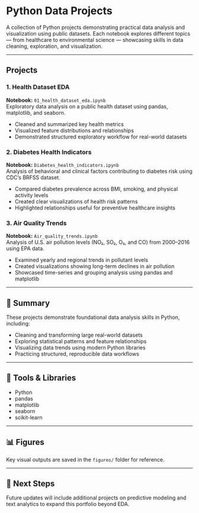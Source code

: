 # Python Data Projects

A collection of Python projects demonstrating practical data analysis and visualization using public datasets. Each notebook explores different topics — from healthcare to environmental science — showcasing skills in data cleaning, exploration, and visualization.

---

## Projects

### 1. Health Dataset EDA
**Notebook:** `01_health_dataset_eda.ipynb`  
Exploratory data analysis on a public health dataset using pandas, matplotlib, and seaborn.

- Cleaned and summarized key health metrics  
- Visualized feature distributions and relationships  
- Demonstrated structured exploratory workflow for real-world datasets  

### 2. Diabetes Health Indicators
**Notebook:** `Diabetes_health_indicators.ipynb`  
Analysis of behavioral and clinical factors contributing to diabetes risk using CDC’s BRFSS dataset.

- Compared diabetes prevalence across BMI, smoking, and physical activity levels  
- Created clear visualizations of health risk patterns  
- Highlighted relationships useful for preventive healthcare insights  

### 3. Air Quality Trends
**Notebook:** `Air_quality_trends.ipynb`  
Analysis of U.S. air pollution levels (NO₂, SO₂, O₃, and CO) from 2000–2016 using EPA data.

- Examined yearly and regional trends in pollutant levels  
- Created visualizations showing long-term declines in air pollution  
- Showcased time-series and grouping analysis using pandas and matplotlib  

---

## 🧠 Summary
These projects demonstrate foundational data analysis skills in Python, including:

- Cleaning and transforming large real-world datasets  
- Exploring statistical patterns and feature relationships  
- Visualizing data trends using modern Python libraries  
- Practicing structured, reproducible data workflows  

---

## 🧰 Tools & Libraries
- Python  
- pandas  
- matplotlib  
- seaborn  
- scikit-learn  

---

## 📊 Figures
Key visual outputs are saved in the `figures/` folder for reference.

---

## 🚀 Next Steps
Future updates will include additional projects on predictive modeling and text analytics to expand this portfolio beyond EDA.
